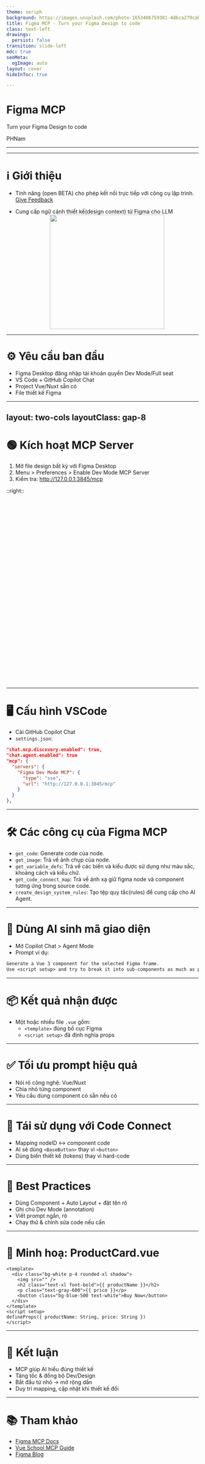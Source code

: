 ```yaml
---
theme: seriph
background: https://images.unsplash.com/photo-1653406759381-4d6ca279cab3?q=80&w=687&auto=format&fit=crop&ixlib=rb-4.1.0&ixid=M3wxMjA3fDB8MHxwaG90by1wYWdlfHx8fGVufDB8fHx8fA%3D%3D
title: Figma MCP - Turn your Figma Design to code
class: text-left
drawings:
  persist: false
transition: slide-left
mdc: true
seoMeta:
  ogImage: auto
layout: cover
hideInToc: true

---
```


# Figma MCP 

Turn your Figma Design to code

PHNam

--- 

<Toc text-sm list-class="text-primary" minDepth="1" maxDepth="1" />

---

# ℹ️ Giới thiệu

<ul>
<li>

Tính năng <span v-mark.circle.red="1">(open BETA)</span> cho phép kết nối trực tiếp với công cụ lập trình.
[Give Feedback](https://form.asana.com/?k=jMdFq_1SBUOyh8_k3q76QA&d=10497086658021/)

</li>

<li>
  Cung cấp <span v-mark.underline.red="2">ngữ cảnh thiết kế(design context)</span> từ Figma cho LLM
</li>

<img class="figma-mcp mt-6 center" src="https://miro.medium.com/v2/resize:fit:1400/1*TOiXt8_tZ7UShX3r6kjxVQ.png">
</ul>

<style>
.figma-mcp {
  height: 300px;
  width: auto;
  display: block;
  margin-inline: auto;
}

</style>
---

# ⚙️ Yêu cầu ban đầu

- Figma Desktop đăng nhập tài khoản quyền Dev Mode/Full seat
- VS Code + GitHub Copilot Chat
- Project Vue/Nuxt sẵn có
- File thiết kế Figma

---
layout: two-cols
layoutClass: gap-8
---

# 🟢 Kích hoạt MCP Server

1. Mở file design bất kỳ với Figma Desktop
2. Menu > Preferences > Enable Dev Mode MCP Server
3. Kiểm tra: http://127.0.0.1:3845/mcp

::right::

<div class="img-container mt-6" v-click>
  <div class="image-wrapper"></div>
</div>

<style>
.img-container {
  width: 600px;
  height: 480px;
  overflow: hidden;
}

.image-wrapper {
  width: 100%;
  height: 100%;
  background-image: url('./images/enable_figma_mcp_server.gif');
  background-position: center center;
  background-repeat: no-repeat;
  background-size: 100%;
}

</style>
---

# 🖥️ Cấu hình VSCode

- Cài GitHub Copilot Chat
- `settings.json`:

```json
"chat.mcp.discovery.enabled": true,
"chat.agent.enabled": true
"mcp": {
  "servers": {
    "Figma Dev Mode MCP": {
      "type": "sse",
      "url": "http://127.0.0.1:3845/mcp"
    }
  }
},
```

---

# 🛠️ Các công cụ của Figma MCP


<ul>

<li v-click><code>get_code</code>: Generate code của node.</li>
<li v-click><code>get_image</code>: Trả về ảnh chụp của node.</li>
<li v-click><code>get_variable_defs</code>: Trả về các biến và kiểu được sử dụng như màu sắc, khoảng cách và kiểu chữ.</li>
<li v-click><code>get_code_connect_map</code>: Trả về ánh xạ giữ figma node và component tương ứng trong source code.</li>
<li v-click><code>create_design_system_rules</code>: Tạo tệp quy tắc(rules) để cung cấp cho AI Agent.</li>

</ul>

---

# 🤖 Dùng AI sinh mã giao diện

- Mở Copilot Chat > Agent Mode
- Prompt ví dụ:

```txt
Generate a Vue 3 component for the selected Figma frame. 
Use <script setup> and try to break it into sub-components as much as possible.
```

---

# 📦 Kết quả nhận được

- Một hoặc nhiều file `.vue` gồm:
  - `<template>` đúng bố cục Figma
  - `<script setup>` đã định nghĩa props

---

# ✅ Tối ưu prompt hiệu quả

- Nói rõ công nghệ: Vue/Nuxt
- Chia nhỏ từng component
- Yêu cầu dùng component có sẵn nếu có

---

# 🔁 Tái sử dụng với Code Connect

- Mapping nodeID <-> component code
- AI sẽ dùng `<BaseButton>` thay vì `<button>`
- Dùng biến thiết kế (tokens) thay vì hard-code

---

# 🧠 Best Practices

- Dùng Component + Auto Layout + đặt tên rõ
- Ghi chú Dev Mode (annotation)
- Viết prompt ngắn, rõ
- Chạy thử & chỉnh sửa code nếu cần

---

# 🧪 Minh hoạ: ProductCard.vue

```vue
<template>
  <div class="bg-white p-4 rounded-xl shadow">
    <img src="" />
    <h2 class="text-xl font-bold">{{ productName }}</h2>
    <p class="text-gray-600">{{ price }}</p>
    <button class="bg-blue-500 text-white">Buy Now</button>
  </div>
</template>
<script setup>
defineProps({ productName: String, price: String })
</script>
```

---

# 🎯 Kết luận

- MCP giúp AI hiểu đúng thiết kế
- Tăng tốc & đồng bộ Dev/Design
- Bắt đầu từ nhỏ → mở rộng dần
- Duy trì mapping, cập nhật khi thiết kế đổi

---

# 📚 Tham khảo

- [Figma MCP Docs](https://help.figma.com/hc/en-us/articles/32132100833559)
- [Vue School MCP Guide](https://vueschool.io/articles/vuejs-tutorials/the-model-context-protocol-mcp-for-web-developers/)
- [Figma Blog](https://www.figma.com/blog/introducing-figmas-dev-mode-mcp-server/)
